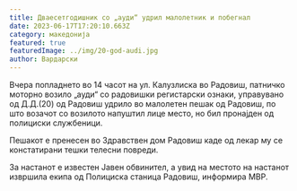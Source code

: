 ```yaml
---
title: Дваесетгодишник со „ауди“ удрил малолетник и побегнал
date: 2023-06-17T17:20:10.663Z
category: македонија
featured: true
featuredImage: ../img/20-god-audi.jpg
author: Вардарски
---
```

<!--StartFragment-->

<!--StartFragment-->

Вчера попладнето во 14 часот на ул. Калузлиска во Радовиш, патничко моторно возило „ауди“ со радовишки регистарски ознаки, управувано од Д.Д.(20) од Радовиш удрило во малолетен пешак од Радовиш, по што возачот со возилото напуштил лице место, но бил пронајден од полициски службеници.

Пешакот е пренесен во Здравствен дом Радовиш каде од лекар му се констатирани тешки телесни повреди.

За настанот е известен Јавен обвинител, а увид на местото на настанот извршила екипа од Полициска станица Радовиш, информира МВР.

<!--EndFragment-->

<!--EndFragment-->